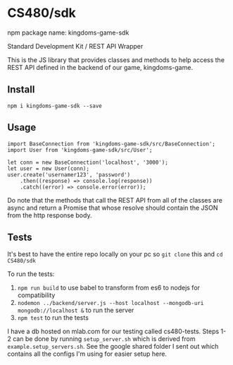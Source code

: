 # CS480/sdk

npm package name: kingdoms-game-sdk

Standard Development Kit / REST API Wrapper

This is the JS library that provides classes and methods to help access
the REST API defined in the backend of our game, kingdoms-game.

## Install

`npm i kingdoms-game-sdk --save`

## Usage

```
import BaseConnection from 'kingdoms-game-sdk/src/BaseConnection';
import User from 'kingdoms-game-sdk/src/User';

let conn = new BaseConnection('localhost', '3000');
let user = new User(conn);
user.create('usernamer123', 'password')
    .then((response) => console.log(response))
    .catch((error) => console.error(error));
```

Do note that the methods that call the REST API from all of the classes 
are async and return a Promise that whose resolve should contain the JSON
from the http response body. 


## Tests

It's best to have the entire repo locally on your pc so `git clone` this
and `cd CS480/sdk`

To run the tests:

1. `npm run build` to use babel to transform from es6 to nodejs for 
compatibility
2. `nodemon ../backend/server.js --host localhost --mongodb-uri mongodb://localhost &`
to run the server
3. `npm test` to run the tests

I have a db hosted on mlab.com for our testing called cs480-tests.
Steps 1-2 can be done by running `setup_server.sh` which is derived from 
`example.setup_servers.sh`. See the google shared folder I sent out which 
contains all the configs I'm using for easier setup here.
